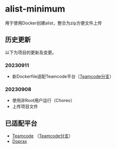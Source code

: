 # alist-minimum
用于使用Docker创建alist，整合为zip方便文件上传

## 历史更新

以下为项目的更新及变更。

### 20230911
- 新Dockerfile适配Teamcode平台（[Teamcode分支](https://github.com/henhaoqi-github/alist-minimum/tree/teamcode)）

### 20230908
- 使用非Root用户运行（Choreo）
- 上传项目文件

## 已适配平台

- [Teamcode](https://www.teamcode.com/) （[Teamcode分支](https://github.com/henhaoqi-github/alist-minimum/tree/teamcode)）
- [Doprax](https://www.doprax.com)